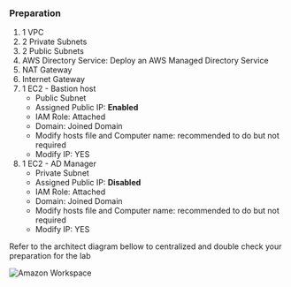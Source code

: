 ### Preparation  

1. 1 VPC 
2. 2 Private Subnets
3. 2 Public Subnets
4. AWS Directory Service: Deploy an AWS Managed Directory Service
5. NAT Gateway
6. Internet Gateway
7. 1 EC2 - Bastion host
   - Public Subnet
   - Assigned Public IP: **Enabled**
   - IAM Role: Attached
   - Domain: Joined Domain
   - Modify hosts file and Computer name: recommended to do but not required
   - Modify IP: YES 
8. 1 EC2 - AD Manager
   - Private Subnet
   - Assigned Public IP: **Disabled**
   - IAM Role: Attached
   - Domain: Joined Domain
   - Modify hosts file and Computer name: recommended to do but not required
   - Modify IP: YES

Refer to the architect diagram bellow to centralized and double check your preparation for the lab

![Amazon Workspace](/images/aws-workspace.jpg)